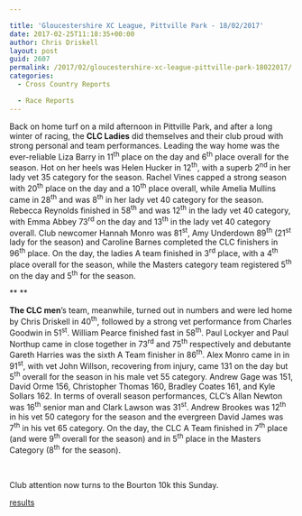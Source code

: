 ```yaml
---

title: 'Gloucestershire XC League, Pittville Park - 18/02/2017'
date: 2017-02-25T11:18:35+00:00
author: Chris Driskell
layout: post
guid: 2607
permalink: /2017/02/gloucestershire-xc-league-pittville-park-18022017/
categories:
  - Cross Country Reports

  - Race Reports
---
```

Back on home turf on a mild afternoon in Pittville Park, and after a long winter of racing, the **CLC Ladies** did themselves and their club proud with strong personal and team performances. Leading the way home was the ever-reliable Liza Barry in 11<sup>th</sup> place on the day and 6<sup>th</sup> place overall for the season. Hot on her heels was Helen Hucker in 12<sup>th</sup>, with a superb 2<sup>nd</sup> in her lady vet 35 category for the season. Rachel Vines capped a strong season with 20<sup>th</sup> place on the day and a 10<sup>th</sup> place overall, while Amelia Mullins came in 28<sup>th</sup> and was 8<sup>th</sup> in her lady vet 40 category for the season. Rebecca Reynolds finished in 58<sup>th</sup> and was 12<sup>th</sup> in the lady vet 40 category, with Emma Abbey 73<sup>rd</sup> on the day and 13<sup>th</sup> in the lady vet 40 category overall. Club newcomer Hannah Monro was 81<sup>st</sup>, Amy Underdown 89<sup>th</sup> (21<sup>st</sup> lady for the season) and Caroline Barnes completed the CLC finishers in 96<sup>th</sup> place. On the day, the ladies A team finished in 3<sup>rd</sup> place, with a 4<sup>th</sup> place overall for the season, while the Masters category team registered 5<sup>th</sup> on the day and 5<sup>th</sup> for the season.

** **

**The CLC men**’s team, meanwhile, turned out in numbers and were led home by Chris Driskell in 40<sup>th</sup>, followed by a strong vet performance from Charles Goodwin in 51<sup>st</sup>. William Pearce finished fast in 58<sup>th</sup>. Paul Lockyer and Paul Northup came in close together in 73<sup>rd</sup> and 75<sup>th</sup> respectively and debutante Gareth Harries was the sixth A Team finisher in 86<sup>th</sup>. Alex Monro came in in 91<sup>st</sup>, with vet John Willson, recovering from injury, came 131 on the day but 5<sup>th</sup> overall for the season in his male vet 55 category. Andrew Gage was 151, David Orme 156, Christopher Thomas 160, Bradley Coates 161, and Kyle Sollars 162. In terms of overall season performances, CLC’s Allan Newton was 16<sup>th</sup> senior man and Clark Lawson was 31<sup>st</sup>. Andrew Brookes was 12<sup>th</sup> in his vet 50 category for the season and the evergreen David James was 7<sup>th</sup> in his vet 65 category. On the day, the CLC A Team finished in 7<sup>th</sup> place (and were 9<sup>th</sup> overall for the season) and in 5<sup>th</sup> place in the Masters Category (8<sup>th</sup> for the season).

&nbsp;

Club attention now turns to the Bourton 10k this Sunday.

[results](https://www.athletics4u.co.uk/app/download/6597499/EventStandings_version+1.pdf)